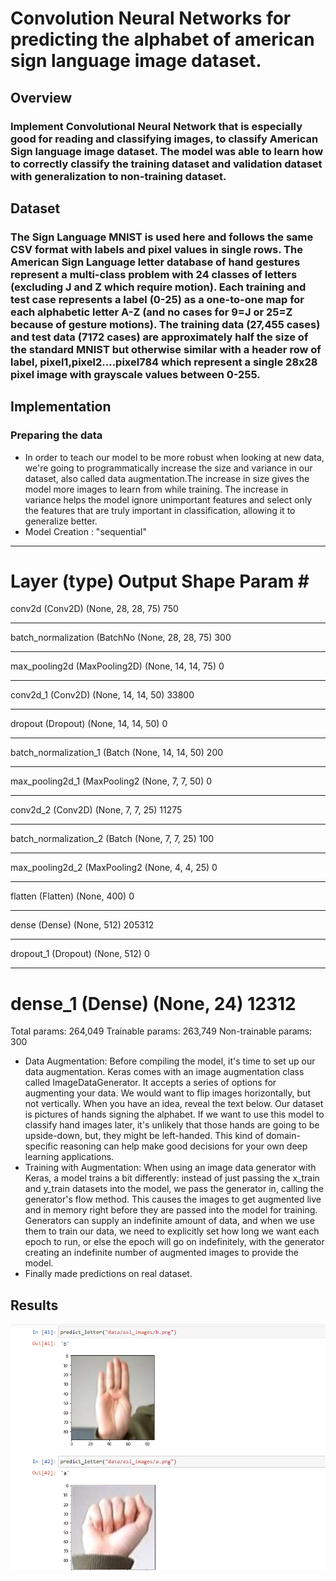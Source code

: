 # Convolution Neural Networks for predicting the alphabet of american sign language image dataset.

## Overview
### Implement Convolutional Neural Network that is especially good for reading and classifying images, to classify American Sign language image dataset. The model was able to learn how to correctly classify the training dataset and validation dataset with generalization to non-training dataset.

## Dataset
### The Sign Language MNIST is used here and follows the same CSV format with labels and pixel values in single rows. The American Sign Language letter database of hand gestures represent a multi-class problem with 24 classes of letters (excluding J and Z which require motion). Each training and test case represents a label (0-25) as a one-to-one map for each alphabetic letter A-Z (and no cases for 9=J or 25=Z because of gesture motions). The training data (27,455 cases) and test data (7172 cases) are approximately half the size of the standard MNIST but otherwise similar with a header row of label, pixel1,pixel2….pixel784 which represent a single 28x28 pixel image with grayscale values between 0-255.

## Implementation
### Preparing the data
* In order to teach our model to be more robust when looking at new data, we're going to programmatically increase the size and variance in our dataset, also called data augmentation.The increase in size gives the model more images to learn from while training. The increase in variance helps the model ignore unimportant features and select only the features that are truly important in classification, allowing it to generalize better.
*  Model Creation :  "sequential"
_________________________________________________________________
Layer (type)                 Output Shape              Param #   
=================================================================
conv2d (Conv2D)              (None, 28, 28, 75)        750       
_________________________________________________________________
batch_normalization (BatchNo (None, 28, 28, 75)        300       
_________________________________________________________________
max_pooling2d (MaxPooling2D) (None, 14, 14, 75)        0         
_________________________________________________________________
conv2d_1 (Conv2D)            (None, 14, 14, 50)        33800     
_________________________________________________________________
dropout (Dropout)            (None, 14, 14, 50)        0         
_________________________________________________________________
batch_normalization_1 (Batch (None, 14, 14, 50)        200       
_________________________________________________________________
max_pooling2d_1 (MaxPooling2 (None, 7, 7, 50)          0         
_________________________________________________________________
conv2d_2 (Conv2D)            (None, 7, 7, 25)          11275     
_________________________________________________________________
batch_normalization_2 (Batch (None, 7, 7, 25)          100       
_________________________________________________________________
max_pooling2d_2 (MaxPooling2 (None, 4, 4, 25)          0         
_________________________________________________________________
flatten (Flatten)            (None, 400)               0         
_________________________________________________________________
dense (Dense)                (None, 512)               205312    
_________________________________________________________________
dropout_1 (Dropout)          (None, 512)               0         
_________________________________________________________________
dense_1 (Dense)              (None, 24)                12312     
=================================================================
Total params: 264,049
Trainable params: 263,749
Non-trainable params: 300

* Data Augmentation: Before compiling the model, it's time to set up our data augmentation. Keras comes with an image augmentation class called ImageDataGenerator. It accepts a series of options for augmenting your data. We would want to flip images horizontally, but not vertically. When you have an idea, reveal the text below. Our dataset is pictures of hands signing the alphabet. If we want to use this model to classify hand images later, it's unlikely that those hands are going to be upside-down, but, they might be left-handed. This kind of domain-specific reasoning can help make good decisions for your own deep learning applications.
* Training with Augmentation: When using an image data generator with Keras, a model trains a bit differently: instead of just passing the x_train and y_train datasets into the model, we pass the generator in, calling the generator's flow method. This causes the images to get augmented live and in memory right before they are passed into the model for training. Generators can supply an indefinite amount of data, and when we use them to train our data, we need to explicitly set how long we want each epoch to run, or else the epoch will go on indefinitely, with the generator creating an indefinite number of augmented images to provide the model.
* Finally made predictions on real dataset.

## Results

![Prediction_of_sign_language_image](cnn_asl.png)
